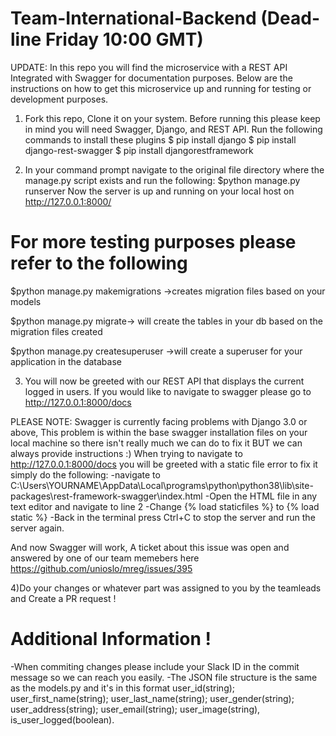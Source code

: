 # Team-International-Backend (Dead-line Friday 10:00 GMT)

UPDATE: In this repo you will find the microservice with a REST API Integrated with Swagger for documentation purposes.
Below are the instructions on how to get this microservice up and running for testing or development purposes.

1) Fork this repo, Clone it on your system.
Before running this please keep in mind you will need Swagger, Django, and REST API.
Run the following commands to install these plugins
$ pip install django
$ pip install django-rest-swagger
$ pip install djangorestframework

2) In your command prompt navigate to the original file directory where the manage.py script exists and run the following:
$python manage.py runserver
Now the server is up and running on your local host on http://127.0.0.1:8000/

# For more testing purposes please refer to the following 
$python manage.py makemigrations ->creates migration files based on your models

$python manage.py migrate-> will create the tables in your db based on the migration files created

$python manage.py createsuperuser ->will create a superuser for your application in the database

3) You will now be greeted with our REST API that displays the current logged in users.
If you would like to navigate to swagger please go to http://127.0.0.1:8000/docs 

PLEASE NOTE: Swagger is currently facing problems with Django 3.0 or above, This problem is within the base swagger installation files on your local machine so there isn't really much we can do to fix it BUT we can always provide instructions :)
When trying to navigate to http://127.0.0.1:8000/docs you will be greeted with a static file error to fix it simply do the following: 
-navigate to C:\Users\YOURNAME\AppData\Local\programs\python\python38\lib\site-packages\rest-framework-swagger\index.html
-Open the HTML file in any text editor and navigate to line 2 
-Change {% load staticfiles %} to {% load static %}
-Back in the terminal press Ctrl+C to stop the server and run the server again. 

And now Swagger will work, A ticket about this issue was open and answered by one of our team memebers here https://github.com/unioslo/mreg/issues/395


4)Do your changes or whatever part was assigned to you by the teamleads and Create a PR request !  

# Additional Information !
-When commiting changes please include your Slack ID in the commit message so we can reach you easily. 
-The JSON file structure is the same as the models.py and it's in this format 
user_id(string);
user_first_name(string);
user_last_name(string);
user_gender(string);
user_address(string);
user_email(string);
user_image(string),
is_user_logged(boolean).
















  

